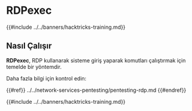 # RDPexec

{{#include ../../banners/hacktricks-training.md}}

## Nasıl Çalışır

**RDPexec**, RDP kullanarak sisteme giriş yaparak komutları çalıştırmak için temelde bir yöntemdir.

Daha fazla bilgi için kontrol edin:

{{#ref}}
../../network-services-pentesting/pentesting-rdp.md
{{#endref}}

{{#include ../../banners/hacktricks-training.md}}
